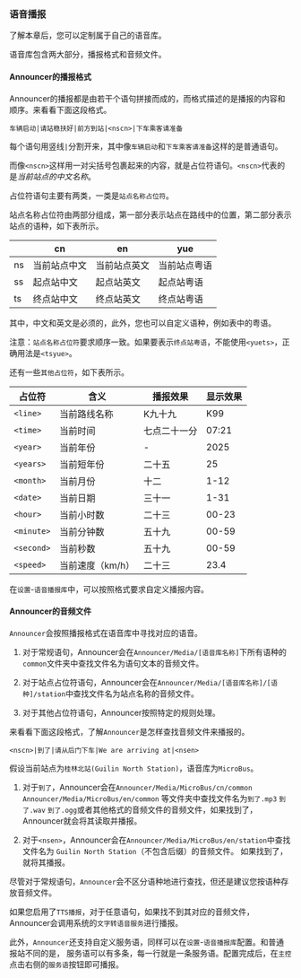 ### **语音播报**

了解本章后，您可以定制属于自己的语音库。

语音库包含两大部分，播报格式和音频文件。

#### Announcer的播报格式

Announcer的播报都是由若干个语句拼接而成的，而格式描述的是播报的内容和顺序。来看看下面这段格式。

`车辆启动|请站稳扶好|前方到站|<nscn>|下车乘客请准备`

每个语句用竖线`|`分割开来，其中像`车辆启动`和`下车乘客请准备`这样的是普通语句。

而像`<nscn>`这样用一对尖括号包裹起来的内容，就是占位符语句。`<nscn>`代表的是*当前站点的中文名称*。

占位符语句主要有两类，一类是`站点名称占位符`。

站点名称占位符由两部分组成，第一部分表示站点在路线中的位置，第二部分表示站点的语种，如下表所示。

|    | cn     | en     | yue    |
|----|--------|--------|--------|
| ns | 当前站点中文 | 当前站点英文 | 当前站点粤语 |
| ss | 起点站中文  | 起点站英文  | 起点站粤语  |
| ts | 终点站中文  | 终点站英文  | 终点站粤语  |

其中，中文和英文是必须的，此外，您也可以自定义语种，例如表中的粤语。

注意：`站点名称占位符`要求顺序一致。如果要表示`终点站粤语`，不能使用`<yuets>`，正确用法是`<tsyue>`。

还有一些`其他占位符`，如下表所示。

| 占位符        | 含义         | 播报效果   | 显示效果  |
|------------|------------|--------|-------|
| `<line>`   | 当前路线名称     | K九十九   | K99   |
| `<time>`   | 当前时间       | 七点二十一分 | 07:21 |
| `<year>`   | 当前年份       | -      | 2025  |
| `<years>`  | 当前短年份      | 二十五    | 25    |
| `<month>`  | 当前月份       | 十二     | 1-12  |
| `<date>`   | 当前日期       | 三十一    | 1-31  |
| `<hour>`   | 当前小时数      | 二十三    | 00-23 |
| `<minute>` | 当前分钟数      | 五十九    | 00-59 |
| `<second>` | 当前秒数       | 五十九    | 00-59 |
| `<speed>`  | 当前速度（km/h） | 二十三    | 23.4  |

在`设置`-`语音播报库`中，可以按照格式要求自定义播报内容。

#### Announcer的音频文件

`Announcer`会按照播报格式在语音库中寻找对应的语音。

1. 对于常规语句，Announcer会在`Announcer/Media/[语音库名称]`下所有语种的`common`文件夹中查找文件名为语句文本的音频文件。

2. 对于站点占位符语句，Announcer会在`Announcer/Media/[语音库名称]/[语种]/station`中查找文件名为站点名称的音频文件。

3. 对于其他占位符语句，Announcer按照特定的规则处理。

来看看下面这段格式，了解`Announcer`是怎样查找音频文件来播报的。

`<nscn>|到了|请从后门下车|We are arriving at|<nsen>`

假设当前站点为`桂林北站(Guilin North Station)`，语音库为`MicroBus`。

1. 对于`到了`，Announcer会在`Announcer/Media/MicroBus/cn/common` `Announcer/Media/MicroBus/en/common`
   等文件夹中查找文件名为`到了.mp3` `到了.wav` `到了.ogg`或者其他格式的音频文件的音频文件，如果找到了，Announcer就会将其读取并播报。

2. 对于`<nsen>`，Announcer会在`Announcer/Media/MicroBus/en/station`中查找文件名为
   `Guilin North Station`（不包含后缀）的音频文件。 如果找到了，就将其播报。

尽管对于常规语句，`Announcer`会不区分语种地进行查找，但还是建议您按语种存放音频文件。

如果您启用了`TTS播报`，对于任意语句，如果找不到其对应的音频文件，Announcer会调用系统的`文字转语音服务`进行播报。

此外，`Announcer`还支持自定义服务语，同样可以在`设置`-`语音播报库`配置。和普通报站不同的是，
服务语可以有多条，每一行就是一条服务语。配置完成后，在`主控`点击右侧的`服务语`按钮即可播报。
